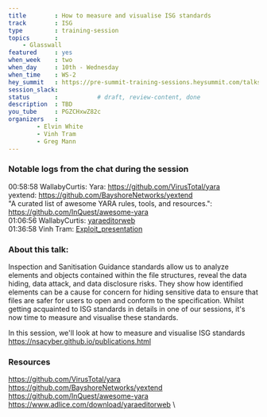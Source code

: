 ```yaml
---
title        : How to measure and visualise ISG standards
track        : ISG
type         : training-session
topics       :
    - Glasswall
featured     : yes
when_week    : two
when_day     : 10th - Wednesday
when_time    : WS-2
hey_summit   : https://pre-summit-training-sessions.heysummit.com/talks/isgs-how-to-measure-and-visualise-isg-standards-5pm-bst/
session_slack: 
status       :           # draft, review-content, done
description  : TBD
you_tube     : PGZCHxwZ82c
organizers   :
        - Elvin White
        - Vinh Tram
        - Greg Mann
---
```


### Notable logs from the chat during the session

00:58:58	WallabyCurtis:	Yara: https://github.com/VirusTotal/yara   \
yextend: https://github.com/BayshoreNetworks/yextend     \
"A curated list of awesome YARA rules, tools, and resources.": https://github.com/InQuest/awesome-yara   
01:06:56	WallabyCurtis:	[yaraeditorweb](https://www.adlice.com/download/yaraeditorweb)      
01:36:58	Vinh Tram:	[Exploit_presentation](https://docs.google.com/presentation/d/1XB0gPCmZVu2nYwcV86ktXM94nPdvPzrj_HDlFRZoOAw/edit#slide=id.g80ca0e9a9c_4_0) 

### About this talk:

Inspection and Sanitisation Guidance standards allow us to analyze elements and objects contained within the file structures, reveal the data hiding, data attack, and data disclosure risks. They show how identified elements can be a cause for concern for hiding sensitive data to ensure that files are safer for users to open and conform to the specification. Whilst getting acquainted to ISG standards in details in one of our sessions, it's now time to measure and visualise these standards. 


In this session, we'll look at how to measure and visualise ISG standards
https://nsacyber.github.io/publications.html  

### Resources
https://github.com/VirusTotal/yara  \
https://github.com/BayshoreNetworks/yextend  \
https://github.com/InQuest/awesome-yara  \
https://www.adlice.com/download/yaraeditorweb   \
